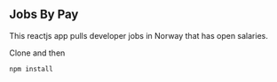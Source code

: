 ## Jobs By Pay

This reactjs app pulls developer jobs in Norway that has open salaries.

Clone and then

```js
npm install
```